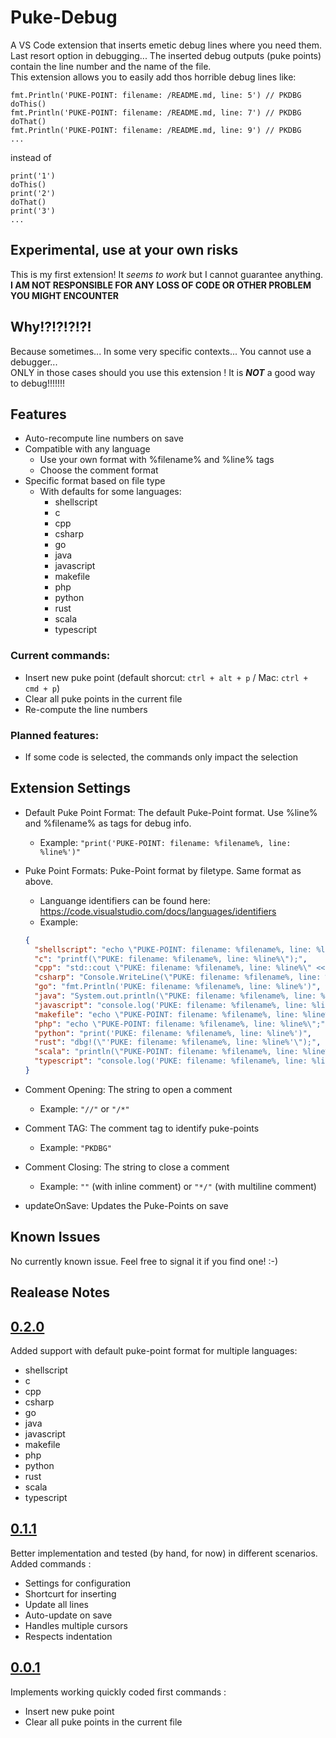 # Puke-Debug
A VS Code extension that inserts emetic debug lines where you need them. Last resort option in debugging... The inserted debug outputs (puke points) contain the line number and the name of the file.  
This extension allows you to easily add thos horrible debug lines like:
```
fmt.Println('PUKE-POINT: filename: /README.md, line: 5') // PKDBG
doThis()
fmt.Println('PUKE-POINT: filename: /README.md, line: 7') // PKDBG
doThat()
fmt.Println('PUKE-POINT: filename: /README.md, line: 9') // PKDBG
...
```
instead of
```
print('1')
doThis()
print('2')
doThat()
print('3')
...
```

## Experimental, use at your own risks
This is my first extension! It *seems to work* but I cannot guarantee anything.  
**I AM NOT RESPONSIBLE FOR ANY LOSS OF CODE OR OTHER PROBLEM YOU MIGHT ENCOUNTER**

## Why!?!?!?!?!
Because sometimes... In some very specific contexts... You cannot use a debugger...  
ONLY in those cases should you use this extension ! It is ***NOT*** a good way to debug!!!!!!!

## Features
* Auto-recompute line numbers on save
* Compatible with any language
  * Use your own format with %filename% and %line% tags
  * Choose the comment format
* Specific format based on file type
  * With defaults for some languages:
    * shellscript
    * c
    * cpp
    * csharp
    * go
    * java
    * javascript
    * makefile
    * php
    * python
    * rust
    * scala
    * typescript

### Current commands:
* Insert new puke point (default shorcut: `ctrl + alt + p` / Mac: `ctrl + cmd + p`)
* Clear all puke points in the current file
* Re-compute the line numbers

### Planned features:
* If some code is selected, the commands only impact the selection

## Extension Settings
* Default Puke Point Format: The default Puke-Point format. Use %line% and %filename% as tags for debug info.
  * Example: `"print('PUKE-POINT: filename: %filename%, line: %line%')"`

* Puke Point Formats: Puke-Point format by filetype. Same format as above.
  * Languange identifiers can be found here: https://code.visualstudio.com/docs/languages/identifiers
  * Example:
  ```json
  {
    "shellscript": "echo \"PUKE-POINT: filename: %filename%, line: %line%\"",
    "c": "printf(\"PUKE: filename: %filename%, line: %line%\");",
    "cpp": "std::cout \"PUKE: filename: %filename%, line: %line%\" << std::endl;",
    "csharp": "Console.WriteLine(\"PUKE: filename: %filename%, line: %line%\");",
    "go": "fmt.Println('PUKE: filename: %filename%, line: %line%')",
    "java": "System.out.println(\"PUKE: filename: %filename%, line: %line%\");",
    "javascript": "console.log('PUKE: filename: %filename%, line: %line%');",
    "makefile": "echo \"PUKE-POINT: filename: %filename%, line: %line%\"",
    "php": "echo \"PUKE-POINT: filename: %filename%, line: %line%\";",
    "python": "print('PUKE: filename: %filename%, line: %line%')",
    "rust": "dbg!(\"'PUKE: filename: %filename%, line: %line%'\");",
    "scala": "println(\"PUKE-POINT: filename: %filename%, line: %line%\")",
    "typescript": "console.log('PUKE: filename: %filename%, line: %line%');"
  }
  ```

* Comment Opening: The string to open a comment
  * Example: `"//"` or `"/*"`

* Comment TAG: The comment tag to identify puke-points
  * Example: `"PKDBG"`

* Comment Closing: The string to close a comment
  * Example: `""` (with inline comment) or `"*/"` (with multiline comment)

* updateOnSave: Updates the Puke-Points on save

## Known Issues
No currently known issue. Feel free to signal it if you find one! :-)

## Realease Notes

## [0.2.0](https://github.com/Zorvalt/Puke-Debug/releases/tag/v0.2.0)
Added support with default puke-point format for multiple languages:
* shellscript
* c
* cpp
* csharp
* go
* java
* javascript
* makefile
* php
* python
* rust
* scala
* typescript

## [0.1.1](https://github.com/Zorvalt/Puke-Debug/releases/tag/v0.1.1)
Better implementation and tested (by hand, for now) in different scenarios.  
Added commands :
* Settings for configuration
* Shortcurt for inserting
* Update all lines
* Auto-update on save
* Handles multiple cursors
* Respects indentation

## [0.0.1](https://github.com/Zorvalt/Puke-Debug/releases/tag/v0.0.1)
Implements working quickly coded first commands :
* Insert new puke point
* Clear all puke points in the current file